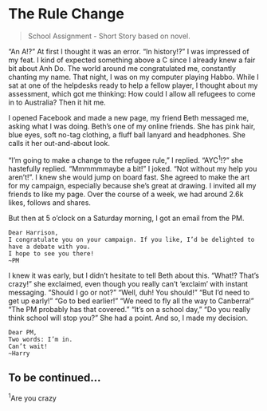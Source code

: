 # The Rule Change
> School Assignment - Short Story based on novel.

“An A!?” At first I thought it was an error. “In history!?” I was impressed of my feat. I kind of expected something above a C since I already knew a fair bit about Anh Do. The world around me congratulated me, constantly chanting my name. That night, I was on my computer playing Habbo. While I sat at one of the helpdesks ready to help a fellow player, I thought about my assessment, which got me thinking: How could I allow all refugees to come in to Australia? Then it hit me.

I opened Facebook and made a new page, my friend Beth messaged me, asking what I was doing. Beth’s one of my online friends. She has pink hair, blue eyes, soft no-tag clothing, a fluff ball lanyard and headphones. She calls it her out-and-about look.

“I’m going to make a change to the refugee rule,” I replied. “AYC<sup>1</sup>!?” she hastefully replied. “Mmmmmmaybe a bit!” I joked. “Not without my help you aren’t!”. I knew she would jump on board fast. She agreed to make the art for my campaign, especially because she’s great at drawing. I invited all my friends to like my page. Over the course of a week, we had around 2.6k likes, follows and shares.

But then at 5 o’clock on a Saturday morning, I got an email from the PM.
```
Dear Harrison,
I congratulate you on your campaign. If you like, I’d be delighted to have a debate with you.
I hope to see you there!
~PM
```
I knew it was early, but I didn’t hesitate to tell Beth about this. “What!? That’s crazy!” she exclaimed, even though you really can’t ‘exclaim’ with instant messaging. “Should I go or not?” “Well, duh! You should!” “But I’d need to get up early!” “Go to bed earlier!” “We need to fly all the way to Canberra!” “The PM probably has that covered.” “It’s on a school day,” “Do you really think school will stop you?” She had a point. And so, I made my decision.
```
Dear PM,
Two words: I’m in.
Can’t wait!
~Harry
```
## To be continued...
<sup>1</sup>Are you crazy
